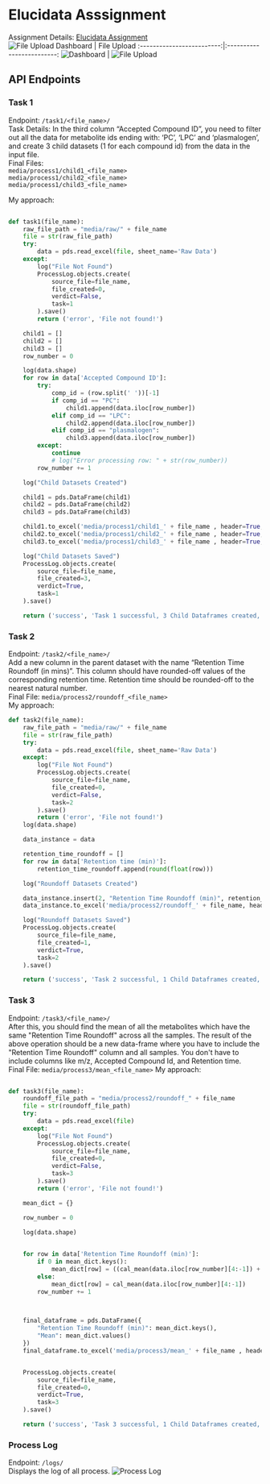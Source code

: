 # Elucidata Asssignment

Assignment Details: [Elucidata Assignment](https://docs.google.com/document/d/1wqUXBWqtLFiFewj7jbyzLjrQ_B5HMtJpNmab5p94b-M/edit?usp=sharing)  
![File Upload](https://github.com/aritra1999/Elucidata-Asssignment/blob/master/static/AssignmentFiles/plan.png)
Dashboard | File Upload
:-------------------------:|:-------------------------:
![Dashboard](https://github.com/aritra1999/Elucidata-Asssignment/blob/master/static/AssignmentFiles/dash.png)  |  ![File Upload](https://github.com/aritra1999/Elucidata-Asssignment/blob/master/static/AssignmentFiles/dash_file.png)


## API Endpoints
### Task 1 
Endpoint: ```/task1/<file_name>/```  
Task Details: In the third column “Accepted Compound ID”, you need to filter out all the data for metabolite ids ending with:  ‘PC’, ‘LPC’ and ‘plasmalogen’, and create 3 child datasets (1 for each compound id) from the data in the input file.   
Final Files:  
```media/process1/child1_<file_name>```      
```media/process1/child2_<file_name>```      
```media/process1/child3_<file_name>```      

My approach:    
```python

def task1(file_name):
    raw_file_path = "media/raw/" + file_name
    file = str(raw_file_path)
    try:
        data = pds.read_excel(file, sheet_name='Raw Data')
    except:
        log("File Not Found")
        ProcessLog.objects.create(
            source_file=file_name,
            file_created=0,
            verdict=False,
            task=1
        ).save()
        return ('error', 'File not found!')

    child1 = []
    child2 = []
    child3 = []
    row_number = 0

    log(data.shape)
    for row in data['Accepted Compound ID']:
        try:
            comp_id = (row.split(' '))[-1]
            if comp_id == "PC":
                child1.append(data.iloc[row_number])
            elif comp_id == "LPC":
                child2.append(data.iloc[row_number])
            elif comp_id == "plasmalogen":
                child3.append(data.iloc[row_number])
        except:
            continue
            # log("Error processing row: " + str(row_number))
        row_number += 1

    log("Child Datasets Created")

    child1 = pds.DataFrame(child1)
    child2 = pds.DataFrame(child2)
    child3 = pds.DataFrame(child3)

    child1.to_excel('media/process1/child1_' + file_name , header=True, index=False)
    child2.to_excel('media/process1/child2_' + file_name , header=True, index=False)
    child3.to_excel('media/process1/child3_' + file_name , header=True, index=False)

    log("Child Datasets Saved")
    ProcessLog.objects.create(
        source_file=file_name,
        file_created=3,
        verdict=True,
        task=1
    ).save()

    return ('success', 'Task 1 successful, 3 Child Dataframes created, 3 Files created.')

```

### Task 2 
Endpoint: ```/task2/<file_name>/```  
Add a new column in the parent dataset with the name “Retention Time Roundoff (in mins)”. This column  should have rounded-off values of the corresponding retention time. Retention time should be rounded-off to the nearest natural number.   
Final File: ```media/process2/roundoff_<file_name>```   
My approach:   
```python
def task2(file_name):
    raw_file_path = "media/raw/" + file_name
    file = str(raw_file_path)
    try:
        data = pds.read_excel(file, sheet_name='Raw Data')
    except:
        log("File Not Found")
        ProcessLog.objects.create(
            source_file=file_name,
            file_created=0,
            verdict=False,
            task=2
        ).save()
        return ('error', 'File not found!')
    log(data.shape)

    data_instance = data

    retention_time_roundoff = []
    for row in data['Retention time (min)']:
        retention_time_roundoff.append(round(float(row)))

    log("Roundoff Datasets Created")

    data_instance.insert(2, "Retention Time Roundoff (min)", retention_time_roundoff)
    data_instance.to_excel('media/process2/roundoff_' + file_name, header=True, index=False)

    log("Roundoff Datasets Saved")
    ProcessLog.objects.create(
        source_file=file_name,
        file_created=1,
        verdict=True,
        task=2
    ).save()

    return ('success', 'Task 2 successful, 1 Child Dataframes created, 1 File created.')

```

### Task 3 
Endpoint: ```/task3/<file_name>/```  
After this, you should find the mean of all the metabolites which have the same "Retention Time Roundoff"  across all the samples. The result of the above operation should be a new data-frame where you have to include the "Retention Time Roundoff" column and all samples. You don't have to include columns like m/z,  Accepted Compound Id, and Retention time.  
Final File: ```media/process3/mean_<file_name>``` 
My approach:   
```python

def task3(file_name):
    roundoff_file_path = "media/process2/roundoff_" + file_name
    file = str(roundoff_file_path)
    try:
        data = pds.read_excel(file)
    except:
        log("File Not Found")
        ProcessLog.objects.create(
            source_file=file_name,
            file_created=0,
            verdict=False,
            task=3
        ).save()
        return ('error', 'File not found!')

    mean_dict = {}

    row_number = 0

    log(data.shape)

    
    for row in data['Retention Time Roundoff (min)']:
        if 0 in mean_dict.keys():
            mean_dict[row] = ((cal_mean(data.iloc[row_number][4:-1]) + mean_dic[row])/2)
        else:
            mean_dict[row] = cal_mean(data.iloc[row_number][4:-1])
        row_number += 1
    


    final_dataframe = pds.DataFrame({
        "Retention Time Roundoff (min)": mean_dict.keys(),
        "Mean": mean_dict.values()
    })
    final_dataframe.to_excel('media/process3/mean_' + file_name , header=True, index=False)


    ProcessLog.objects.create(
        source_file=file_name,
        file_created=0,
        verdict=True,
        task=3
    ).save()

    return ('success', 'Task 3 successful, 1 Child Dataframes created, 1 File created.')


```

### Process Log
Endpoint: ```/logs/```     
Displays the log of all process.
![Process Log](https://github.com/aritra1999/Elucidata-Asssignment/blob/master/static/AssignmentFiles/log.png)

